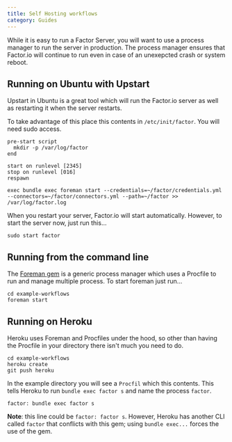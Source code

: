```yaml
---
title: Self Hosting workflows
category: Guides
---
```

While it is easy to run a Factor Server, you will want to use a process manager to run the server in production. The process manager ensures that Factor.io will continue to run even in case of an unexepcted crash or system reboot.

## Running on Ubuntu with Upstart
Upstart in Ubuntu is a great tool which will run the Factor.io server as well as restarting it when the server restarts.

To take advantage of this place this contents in `/etc/init/factor`. You will need sudo access.

    pre-start script
      mkdir -p /var/log/factor
    end

    start on runlevel [2345]
    stop on runlevel [016]
    respawn

    exec bundle exec foreman start --credentials=~/factor/credentials.yml --connectors=~/factor/connectors.yml --path=~/factor >> /var/log/factor.log

When you restart your server, Factor.io will start automatically. However, to start the server now, just run this...

    sudo start factor


## Running from the command line
The [Foreman gem](https://github.com/ddollar/foreman) is a generic process manager which uses a Procfile to run and manage multiple process. To start foreman just run...

    cd example-workflows
    foreman start

## Running on Heroku
Heroku uses Foreman and Procfiles under the hood, so other than having the Procfile in your directory there isn't much you need to do.

    cd example-workflows
    heroku create
    git push heroku

In the example directory you will see a `Procfil` which this contents. This tells Heroku to run `bundle exec factor s` and name the process `factor`.

    factor: bundle exec factor s

**Note**: this line could be `factor: factor s`. However, Heroku has another CLI called `factor` that conflicts with this gem; using `bundle exec...` forces the use of the gem.